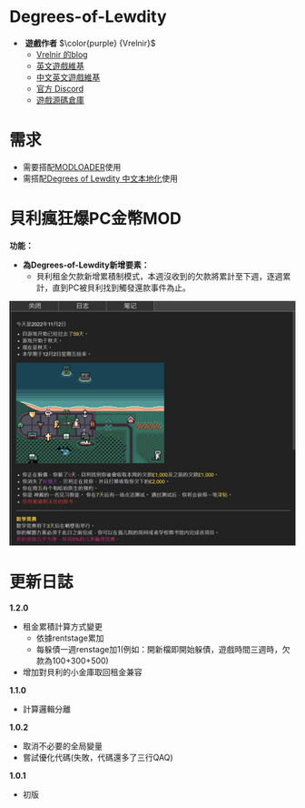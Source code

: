 # Degrees-of-Lewdity
- <img decoding="async" src="https://gitgud.io/uploads/-/system/user/avatar/9096/avatar.png" width="24" alt=""> <b>遊戲作者</b> $\color{purple} {Vrelnir}$
  - [Vrelnir 的blog][blog]
  - [英文遊戲維基][wiki-en]
  - [中文英文遊戲維基][wiki-cn]
  - [官方 Discord][discord]
  - [遊戲源碼倉庫][gitgud]

# 需求  
* 需要搭配[MODLOADER][JML]使用  
* 需搭配[Degrees of Lewdity 中文本地化][DOLCN]使用  


# 貝利瘋狂爆PC金幣MOD
**功能：**  
* **為Degrees-of-Lewdity新增要素：**
  * 貝利租金欠款新增累積制模式，本週沒收到的欠款將累計至下週，逐週累計，直到PC被貝利找到觸發還款事件為止。  

![img](https://github.com/chris81605/Degrees-of-Lewdity_Bailey_rent_mod/blob/main/preview.jpg)
# 更新日誌  
**1.2.0**
* 租金累積計算方式變更
    * 依據rentstage累加
    * 每躲債一週renstage加1(例如：開新檔即開始躲債，遊戲時間三週時，欠款為100+300+500)
* 增加對貝利的小金庫取回租金兼容  

**1.1.0**  
* 計算邏輯分離  

**1.0.2**  
* 取消不必要的全局變量  
* 嘗試優化代碼(失敗，代碼還多了三行QAQ)  

**1.0.1**  
* 初版

[blog]: https://vrelnir.blogspot.com/
[wiki-en]: https://degreesoflewdity.miraheze.org/wiki
[wiki-cn]: https://degreesoflewditycn.miraheze.org/wiki
[gitgud]: https://gitgud.io/Vrelnir/degrees-of-lewdity/-/tree/master/
[discord]: https://discord.gg/VznUtEh
[JML]:https://github.com/Lyoko-Jeremie/sugarcube-2-ModLoader  
[DOLCN]:https://github.com/Eltirosto/Degrees-of-Lewdity-Chinese-Localization  
 
